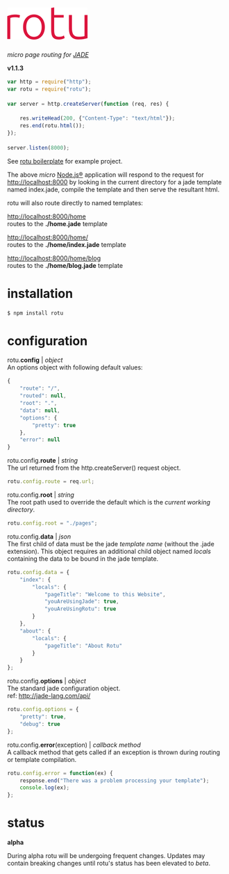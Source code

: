 
# [![rotu](./rotu.png)](https://www.npmjs.com/package/rotu)  
_micro page routing for [JADE](http://jade-lang.com)_

**v1.1.3**

```javascript
var http = require("http");
var rotu = require("rotu");

var server = http.createServer(function (req, res) {

    res.writeHead(200, {"Content-Type": "text/html"});
    res.end(rotu.html());
});

server.listen(8000);
```

See [rotu boilerplate](https://github.com/sgarver/rotu-boilerplate) for example project.

The above _micro_ [Node.js&reg;](https://nodejs.org) application will respond to the request for [http://localhost:8000](http://localhost:8000) by looking in the current directory for a jade template named index.jade, compile the template and then serve the resultant html.

rotu will also route directly to named templates:

[http://localhost:8000/home](http://localhost:8000/home)  
routes to the **./home.jade** template

[http://localhost:8000/home/](http://localhost:8000/home/)   
routes to the **./home/index.jade** template

[http://localhost:8000/home/blog](http://localhost:8000/home/blog)  
routes to the **./home/blog.jade** template

# installation
```bash
$ npm install rotu
```

# configuration

rotu.**config** | _object_  
An options object with following default values:  
```javascript
{
    "route": "/",
    "routed": null,
    "root": ".",
    "data": null,
    "options": {
        "pretty": true
    },
    "error": null
}
```




rotu.config.**route** | _string_  
The url returned from the http.createServer() request object.

```javascript
rotu.config.route = req.url;
```

rotu.config.**root** | _string_  
The root path used to override the default which is the _current working directory_.

```javascript
rotu.config.root = "./pages";
```

rotu.config.**data** | _json_  
The first child of data must be the jade _template name_ (without the .jade extension). This object requires an additional child object named _locals_ containing the data to be bound in the jade template.

```javascript
rotu.config.data = {
    "index": {
        "locals": {
            "pageTitle": "Welcome to this Website",
            "youAreUsingJade": true,
            "youAreUsingRotu": true
        }
    },
    "about": {
        "locals": {
            "pageTitle": "About Rotu"
        }
    }
};
```

rotu.config.**options** | _object_  
The standard jade configuration object.  
ref: http://jade-lang.com/api/

```javascript
rotu.config.options = {
    "pretty": true,
    "debug": true
};
```
rotu.config.**error**(exception) | _callback method_  
A callback method that gets called if an exception is thrown during routing or template compilation.

```javascript
rotu.config.error = function(ex) {
    response.end("There was a problem processing your template");
    console.log(ex);
};
```




# status
**alpha**

During alpha rotu will be undergoing frequent changes. Updates may contain breaking changes until rotu's status has been elevated to _beta_.
